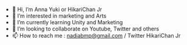 - 👋 Hi, I’m Anna Yuki or HikariChan Jr
- 👀 I’m interested in  marketing and Arts
- 🌱 I’m currently learning Unity and Marketing
- 💞️ I’m looking to collaborate on Youtube, Twitter and others
- 📫 How to reach me : nadiabmp@gmail.com / Twitter HikariChan Jr

<!---
 is a ✨ special ✨ repository because its `README.md` (this file) appears on your GitHub profile.
You can click the Preview link to take a look at your changes.
--->
